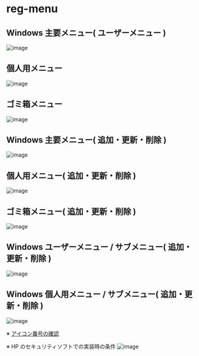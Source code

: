 # reg-menu

## Windows 主要メニュー( ユーザーメニュー )
![image](https://user-images.githubusercontent.com/1501327/220894341-c9cff12a-86d3-4289-9d55-f6113b1092f7.png)

## 個人用メニュー
![image](https://github.com/winofsql/reg-menu/assets/1501327/f1ab753e-a484-4b74-b5d8-e5f22cfbe6e1)

## ゴミ箱メニュー
![image](https://github.com/winofsql/reg-menu/assets/1501327/3c842247-7b87-4880-9675-56b1c4966ef7)

## Windows 主要メニュー( 追加・更新・削除 )
![image](https://user-images.githubusercontent.com/1501327/220894510-8ebe9e86-11c0-49ef-8763-1b7f4397a6f1.png)

## 個人用メニュー( 追加・更新・削除 )
![image](https://github.com/winofsql/reg-menu/assets/1501327/5854670f-668e-44f0-8f9a-89524330cac4)

## ゴミ箱メニュー( 追加・更新・削除 )
![image](https://github.com/winofsql/reg-menu/assets/1501327/718c9545-2096-482e-945f-ce71dc8b3c3c)

## Windows ユーザーメニュー / サブメニュー( 追加・更新・削除 )
![image](https://github.com/winofsql/reg-menu/assets/1501327/e6391046-e97f-45c9-8056-54e2af9bda3a)

## Windows 個人用メニュー / サブメニュー( 追加・更新・削除 )
![image](https://github.com/winofsql/reg-menu/assets/1501327/68b145e1-1edc-4a77-9010-4a4d89ac5dbf)


※ [アイコン番号の確認](https://www.losttechnology.jp/blog/2023/06/windows-11%E3%81%AE%E3%82%A2%E3%82%A4%E3%82%B3%E3%83%B3%E3%82%92%E3%81%BE%E3%81%A8%E3%82%81%E3%81%A6%E8%A6%8B%E3%81%A6%E3%81%BF%E3%82%8B%E2%91%A0/#SystemRootSystem32imageresdll)

※ HP のセキュリティソフトでの実装時の条件
![image](https://github.com/winofsql/reg-menu/assets/1501327/e00672f6-6de8-4fb3-8e0a-900d355f42bf)
